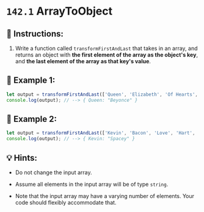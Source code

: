 # `142.1` ArrayToObject

## 📝 Instructions:

1. Write a function called `transformFirstAndLast` that takes in an array, and returns an object with **the first element of the array as the object's key**, and **the last element of the array as that key's value**.

## 📎 Example 1:

```js
let output = transformFirstAndLast(['Queen', 'Elizabeth', 'Of Hearts', 'Beyonce'])
console.log(output); // --> { Queen: "Beyonce" }
```

## 📎 Example 2:

```js
let output = transformFirstAndLast(['Kevin', 'Bacon', 'Love', 'Hart', 'Costner', 'Spacey'])
console.log(output); // --> { Kevin: "Spacey" }
```

## 💡 Hints:

+ Do not change the input array. 

+ Assume all elements in the input array will be of type `string`.

+ Note that the input array may have a varying number of elements. Your code should flexibly accommodate that.
